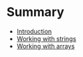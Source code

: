 # Summary

* [Introduction](README.md)
* [Working with strings](working_with_strings/README.md)
* [Working with arrays](working_with_arrays/README.md)

